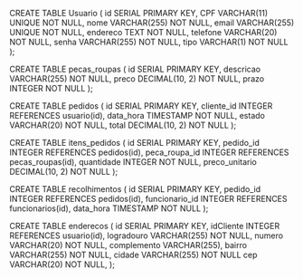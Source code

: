 CREATE TABLE Usuario (
    id SERIAL PRIMARY KEY,
    CPF VARCHAR(11) UNIQUE NOT NULL,
    nome VARCHAR(255) NOT NULL,
    email VARCHAR(255) UNIQUE NOT NULL,
    endereco TEXT NOT NULL,
    telefone VARCHAR(20) NOT NULL,
    senha VARCHAR(255) NOT NULL, 
    tipo VARCHAR(1) NOT NULL
);


CREATE TABLE pecas_roupas (
    id SERIAL PRIMARY KEY,
    descricao VARCHAR(255) NOT NULL,
    preco DECIMAL(10, 2) NOT NULL,
    prazo INTEGER NOT NULL
);

CREATE TABLE pedidos (
    id SERIAL PRIMARY KEY,
    cliente_id INTEGER REFERENCES usuario(id),
    data_hora TIMESTAMP NOT NULL,
    estado VARCHAR(20) NOT NULL,
    total DECIMAL(10, 2) NOT NULL
);

CREATE TABLE itens_pedidos (
    id SERIAL PRIMARY KEY,
    pedido_id INTEGER REFERENCES pedidos(id),
    peca_roupa_id INTEGER REFERENCES pecas_roupas(id),
    quantidade INTEGER NOT NULL,
    preco_unitario DECIMAL(10, 2) NOT NULL
);

CREATE TABLE recolhimentos (
    id SERIAL PRIMARY KEY,
    pedido_id INTEGER REFERENCES pedidos(id),
    funcionario_id INTEGER REFERENCES funcionarios(id),
    data_hora TIMESTAMP NOT NULL
);

CREATE TABLE enderecos (
    id SERIAL PRIMARY KEY,
    idCliente INTEGER REFERENCES usuario(id),
    logradouro VARCHAR(255) NOT NULL,
    numero VARCHAR(20) NOT NULL,
    complemento VARCHAR(255),
    bairro VARCHAR(255) NOT NULL,
    cidade VARCHAR(255) NOT NULL
    cep VARCHAR(20) NOT NULL,
);